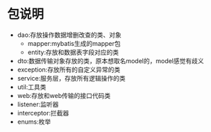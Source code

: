 # 包说明
*   dao:存放操作数据增删改查的类、对象<br>
    * mapper:mybatis生成的mapper包<br>
    * entity:存放和数据表字段对应的类<br>
*   dto:数据传输对象存放的类，原本想取名model的，model感觉有歧义<br>
*   exception:存放所有的自定义异常的类<br>
*   service:服务层，存放所有逻辑操作的类<br>
*   util:工具类<br>
*   web:存放和web传输的接口代码类<br> 
*   listener:监听器<br> 
*   interceptor:拦截器<br> 
*   enums:枚举<br> 
